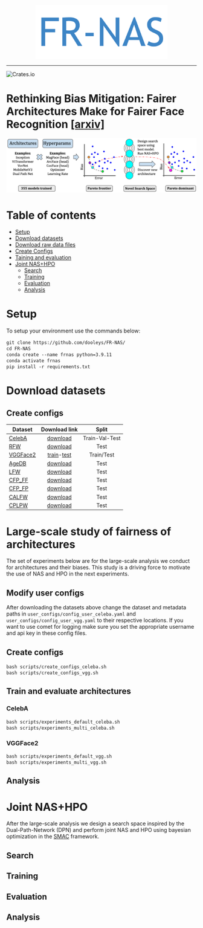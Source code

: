 <br/>
<p align="center"><img src="img/FR-NAS.png" width=350 /></p>

----
![Crates.io](https://img.shields.io/crates/l/Ap?color=orange)
# Rethinking Bias Mitigation: Fairer Architectures Make for Fairer Face Recognition [[arxiv]](https://arxiv.org/)
<p align="center"><img src="img/fr-nas-overview.png" width=700/></p>

# Table of contents
- [Setup](#setup)
- [Download datasets](#download)
- [Download raw data files](#download_raw)
- [Create Configs](#create_configs)
- [Taining and evaluation](#train&eval)
- [Joint NAS+HPO](#jointnashpo)
    - [Search](#search)
    - [Training](#training)
    - [Evaluation](#evaluation)
    - [Analysis](#analysis2)
# Setup <a name="setup"></a>
To setup your environment use the commands below:
```
git clone https://github.com/dooleys/FR-NAS/
cd FR-NAS
conda create --name frnas python=3.9.11
conda activate frnas
pip install -r requirements.txt
```

# Download datasets <a name="download"></a>
## Create configs <a name="create_configs"></a>
| Dataset  |     Download link     | Split  | 
|----------|:-------------:|:-------------:|
| [CelebA](https://arxiv.org/pdf/1411.7766.pdf) | [download](https://drive.google.com/drive/folders/0B7EVK8r0v71pWEZsZE9oNnFzTm8?resourcekey=0-5BR16BdXnb8hVj6CNHKzLg) | Train-Val-Test |
| [RFW](https://arxiv.org/pdf/1812.00194.pdf) | [download](http://www.whdeng.cn/RFW/index.html)| Test |
| [VGGFace2](https://arxiv.org/pdf/1710.08092.pdf) | [train](https://drive.google.com/file/d/1jdZw6ZmB7JRK6RS6QP3YEr2sufJ5ibtO/view)-[test](https://www.kaggle.com/datasets/greatgamedota/vggface2-test?resource=download)  | Train/Test |
| [AgeDB](https://ibug.doc.ic.ac.uk/media/uploads/documents/agedb.pdf) | [download](https://www.dropbox.com/s/mkjsyqytd5lcai9/AgeDB.zip?dl=0) | Test |
| [LFW](http://vis-www.cs.umass.edu/lfw/) | [download](https://github.com/ZhaoJ9014/face.evoLVe#Data-Zoo) | Test |
| [CFP_FF](http://cfpw.io/paper.pdf) | [download](https://github.com/ZhaoJ9014/face.evoLVe#Data-Zoo) | Test |
| [CFP_FP](http://cfpw.io/paper.pdf) | [download](https://github.com/ZhaoJ9014/face.evoLVe#Data-Zoo) | Test |
| [CALFW](http://whdeng.cn/CALFW/?reload=true) | [download](https://github.com/ZhaoJ9014/face.evoLVe#Data-Zoo) | Test |
| [CPLPW](http://whdeng.cn/CPLFW/index.html?reload=true) | [download](https://github.com/ZhaoJ9014/face.evoLVe#Data-Zoo) | Test | 

# Large-scale study of fairness of architectures <a name="archs"></a>
The set of experiments below are for the large-scale analysis we conduct for architectures and their biases. This study is a driving force to motivate the use of NAS and HPO in the next experiments. 
## Modify user configs <a name="user_configs"></a>

After downloading the datasets above change the dataset and metadata paths in ```user_configs/config_user_celeba.yaml``` and ```user_configs/config_user_vgg.yaml``` to their respective locations. If you want to use comet for logging make sure you set the appropriate username and api key in these config files. 

## Create configs <a name="create_configs"></a>


```
bash scripts/create_configs_celeba.sh
bash scripts/create_configs_vgg.sh
```


## Train and evaluate architectures <a name="train&eval"></a> 
### CelebA
 ```
bash scripts/experiments_default_celeba.sh
bash scripts/experiments_multi_celeba.sh
```
### VGGFace2
 ```
bash scripts/experiments_default_vgg.sh
bash scripts/experiments_multi_vgg.sh
```

## Analysis <a name="analysis1"></a>
# Joint NAS+HPO <a name="jointnashpo"></a>
After the large-scale analysis we design a search space inspired by the Dual-Path-Network (DPN) and perform joint NAS and HPO using bayesian optimization in the [SMAC](https://github.com/automl/SMAC3) framework.  
## Search <a name="search"></a>
## Training<a name="training"></a>
## Evaluation<a name="evaluation"></a>
## Analysis <a name="analysis2"></a>
